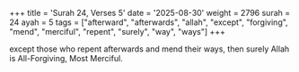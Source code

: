 +++
title = 'Surah 24, Verses 5'
date = '2025-08-30'
weight = 2796
surah = 24
ayah = 5
tags = ["afterward", "afterwards", "allah", "except", "forgiving", "mend", "merciful", "repent", "surely", "way", "ways"]
+++

except those who repent afterwards and mend their ways, then surely Allah is All-Forgiving, Most Merciful.